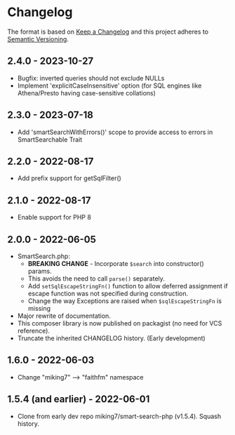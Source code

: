 # Changelog

The format is based on [Keep a Changelog](http://keepachangelog.com/en/1.0.0/)
and this project adheres to [Semantic Versioning](http://semver.org/spec/v2.0.0.html).

## 2.4.0 - 2023-10-27

* Bugfix: inverted queries should not exclude NULLs
* Implement 'explicitCaseInsensitive' option (for SQL engines like Athena/Presto having case-sensitive collations)

## 2.3.0 - 2023-07-18

* Add 'smartSearchWithErrors()' scope to provide access to errors in SmartSearchable Trait

## 2.2.0 - 2022-08-17

* Add prefix support for getSqlFilter()

## 2.1.0 - 2022-08-17

* Enable support for PHP 8

## 2.0.0 - 2022-06-05

* SmartSearch.php:
  * **BREAKING CHANGE** - Incorporate `$search` into constructor() params.
  * This avoids the need to call `parse()` separately.
  * Add `setSqlEscapeStringFn()` function to allow deferred assignment if escape function was not specified during construction.
  * Change the way Exceptions are raised when `$sqlEscapeStringFn` is missing
* Major rewrite of documentation.
* This composer library is now published on packagist (no need for VCS reference).
* Truncate the inherited CHANGELOG history.  (Early development)

## 1.6.0 - 2022-06-03

* Change "miking7" --> "faithfm" namespace

## 1.5.4 (and earlier) - 2022-06-01

* Clone from early dev repo miking7/smart-search-php (v1.5.4).  Squash history.
